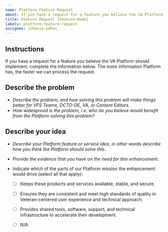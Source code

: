 ```yaml
---
name: Platform Feature Request
about: If you have a request for a feature you believe the VA Platform should implement, complete the information below.
title: Feature Request [Feature-Name]
labels: platform-feature-request
assignee: jchasia-adhoc
---
```


## Instructions 

If you have a request for a feature you believe the VA Platform should implement, complete the information below. The more information Platform has, the faster we can process the request.


## Describe the problem 

- *Describe the problem, and how solving this problem will make things better for VFS Teams, OCTO-DE, VA, or Content Editors.*
- *How widespread is the problem, i.e. who do you believe would benefit from the Platform solving this problem?*



## Describe your idea 

- *Describe your Platform feature or service idea, in other words describe how you think the Platform should solve this.*
- *Provide the evidence that you have on the need for this enhancement.*

- Indicate which of the parts of our Platform mission the enhancement would drive (select all that apply):
  - [ ] Keeps these products and services available, stable, and secure.
  - [ ] Ensures they are consistent and meet high standards of quality in Veteran-centered user experience and technical approach. 
  - [ ] Provides shared tools, software, support, and technical infrastructure to accelerate their development. 
  - [ ] N/A


